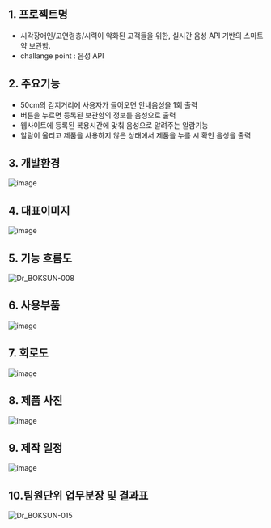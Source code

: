 ## 1. 프로젝트명
- 시각장애인/고연령층/시력이 악화된 고객들을 위한, 실시간 음성 API 기반의 스마트 약 보관함.
- challange point : 음성 API

## 2. 주요기능
- 50cm의 감지거리에 사용자가 들어오면 안내음성을 1회 출력 
- 버튼을 누르면 등록된 보관함의 정보를 음성으로 출력
- 웹사이트에 등록된 복용시간에 맞춰 음성으로 알려주는 알람기능
- 알람이 울리고 제품을 사용하지 않은 상태에서 제품을 누를 시 확인 음성을 출력

## 3. 개발환경
![image](https://user-images.githubusercontent.com/99382034/162860373-d985d6fc-d6a8-4a7a-9116-2161c43cddbe.png )


## 4. 대표이미지
![image](https://user-images.githubusercontent.com/99382034/162860212-6351b0b0-4b4d-4f44-afa6-78d0b30bf6bf.png )   


## 5. 기능 흐름도
![Dr_BOKSUN-008](https://user-images.githubusercontent.com/86709478/162863348-3bf17e33-0fba-46f8-9c23-fd79394f275e.png)


## 6. 사용부품
![image](https://user-images.githubusercontent.com/99382034/162860424-e14b55c2-cdd8-485c-89bf-772aba134d3f.png )

        
## 7. 회로도 
![image](https://user-images.githubusercontent.com/99382034/162860859-a14b9de8-b6de-4b46-8526-d79e0e7016ae.png )


## 8. 제품 사진
 ![image](https://user-images.githubusercontent.com/99382034/162861706-d3a79f6b-3034-4a84-8aff-7737914610b4.jpg)
 

## 9. 제작 일정
![image](https://user-images.githubusercontent.com/99382034/162860350-24fbdd59-9f4f-4649-a0a5-92924fa19269.png )


## 10.팀원단위 업무분장 및 결과표
![Dr_BOKSUN-015](https://user-images.githubusercontent.com/86709478/162862862-2b7caadf-cd85-49d1-baa1-0b3aa55ff811.png)



